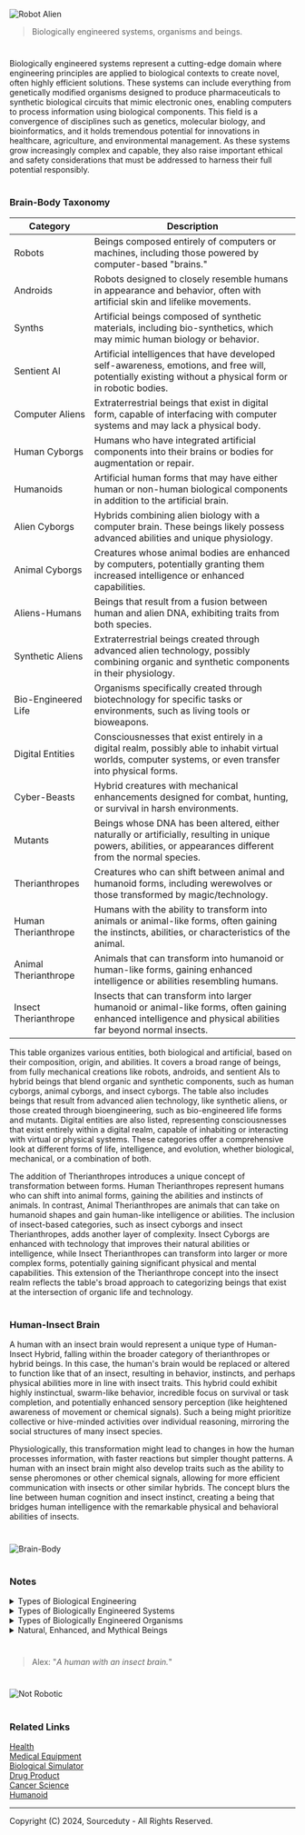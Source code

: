 ![Robot Alien](https://github.com/sourceduty/Biologically_Engineered/assets/123030236/2462626c-908b-41b9-ad18-997541b6f1e3)

>  Biologically engineered systems, organisms and beings.

#

Biologically engineered systems represent a cutting-edge domain where engineering principles are applied to biological contexts to create novel, often highly efficient solutions. These systems can include everything from genetically modified organisms designed to produce pharmaceuticals to synthetic biological circuits that mimic electronic ones, enabling computers to process information using biological components. This field is a convergence of disciplines such as genetics, molecular biology, and bioinformatics, and it holds tremendous potential for innovations in healthcare, agriculture, and environmental management. As these systems grow increasingly complex and capable, they also raise important ethical and safety considerations that must be addressed to harness their full potential responsibly.

#
### Brain-Body Taxonomy

| Category               | Description                                                                                                                                                   |
|------------------------|---------------------------------------------------------------------------------------------------------------------------------------------------------------|
| Robots                 | Beings composed entirely of computers or machines, including those powered by computer-based "brains."                                                         |
| Androids               | Robots designed to closely resemble humans in appearance and behavior, often with artificial skin and lifelike movements.                                      |
| Synths                 | Artificial beings composed of synthetic materials, including bio-synthetics, which may mimic human biology or behavior.                                        |
| Sentient AI            | Artificial intelligences that have developed self-awareness, emotions, and free will, potentially existing without a physical form or in robotic bodies.       |
| Computer Aliens        | Extraterrestrial beings that exist in digital form, capable of interfacing with computer systems and may lack a physical body.                                 |
| Human Cyborgs          | Humans who have integrated artificial components into their brains or bodies for augmentation or repair.                                                       |
| Humanoids              | Artificial human forms that may have either human or non-human biological components in addition to the artificial brain.                                      |
| Alien Cyborgs          | Hybrids combining alien biology with a computer brain. These beings likely possess advanced abilities and unique physiology.                                   |
| Animal Cyborgs         | Creatures whose animal bodies are enhanced by computers, potentially granting them increased intelligence or enhanced capabilities.                            |
| Aliens-Humans          | Beings that result from a fusion between human and alien DNA, exhibiting traits from both species.                                                             |
| Synthetic Aliens       | Extraterrestrial beings created through advanced alien technology, possibly combining organic and synthetic components in their physiology.                    |
| Bio-Engineered Life    | Organisms specifically created through biotechnology for specific tasks or environments, such as living tools or bioweapons.                                  |
| Digital Entities       | Consciousnesses that exist entirely in a digital realm, possibly able to inhabit virtual worlds, computer systems, or even transfer into physical forms.       |
| Cyber-Beasts           | Hybrid creatures with mechanical enhancements designed for combat, hunting, or survival in harsh environments.                                                 |
| Mutants                | Beings whose DNA has been altered, either naturally or artificially, resulting in unique powers, abilities, or appearances different from the normal species. |
| Therianthropes         | Creatures who can shift between animal and humanoid forms, including werewolves or those transformed by magic/technology.                                      |
| Human Therianthrope  | Humans with the ability to transform into animals or animal-like forms, often gaining the instincts, abilities, or characteristics of the animal.               |
| Animal Therianthrope | Animals that can transform into humanoid or human-like forms, gaining enhanced intelligence or abilities resembling humans.                                      |
| Insect Therianthrope   | Insects that can transform into larger humanoid or animal-like forms, often gaining enhanced intelligence and physical abilities far beyond normal insects.     |

This table organizes various entities, both biological and artificial, based on their composition, origin, and abilities. It covers a broad range of beings, from fully mechanical creations like robots, androids, and sentient AIs to hybrid beings that blend organic and synthetic components, such as human cyborgs, animal cyborgs, and insect cyborgs. The table also includes beings that result from advanced alien technology, like synthetic aliens, or those created through bioengineering, such as bio-engineered life forms and mutants. Digital entities are also listed, representing consciousnesses that exist entirely within a digital realm, capable of inhabiting or interacting with virtual or physical systems. These categories offer a comprehensive look at different forms of life, intelligence, and evolution, whether biological, mechanical, or a combination of both.

The addition of Therianthropes introduces a unique concept of transformation between forms. Human Therianthropes represent humans who can shift into animal forms, gaining the abilities and instincts of animals. In contrast, Animal Therianthropes are animals that can take on humanoid shapes and gain human-like intelligence or abilities. The inclusion of insect-based categories, such as insect cyborgs and insect Therianthropes, adds another layer of complexity. Insect Cyborgs are enhanced with technology that improves their natural abilities or intelligence, while Insect Therianthropes can transform into larger or more complex forms, potentially gaining significant physical and mental capabilities. This extension of the Therianthrope concept into the insect realm reflects the table's broad approach to categorizing beings that exist at the intersection of organic life and technology.

#
### Human-Insect Brain

A human with an insect brain would represent a unique type of Human-Insect Hybrid, falling within the broader category of therianthropes or hybrid beings. In this case, the human's brain would be replaced or altered to function like that of an insect, resulting in behavior, instincts, and perhaps physical abilities more in line with insect traits. This hybrid could exhibit highly instinctual, swarm-like behavior, incredible focus on survival or task completion, and potentially enhanced sensory perception (like heightened awareness of movement or chemical signals). Such a being might prioritize collective or hive-minded activities over individual reasoning, mirroring the social structures of many insect species.

Physiologically, this transformation might lead to changes in how the human processes information, with faster reactions but simpler thought patterns. A human with an insect brain might also develop traits such as the ability to sense pheromones or other chemical signals, allowing for more efficient communication with insects or other similar hybrids. The concept blurs the line between human cognition and insect instinct, creating a being that bridges human intelligence with the remarkable physical and behavioral abilities of insects.

#

![Brain-Body](https://github.com/user-attachments/assets/3c7eb458-11ee-4cba-8151-86b4108b2323)

#
### Notes

<details><summary>Types of Biological Engineering</summary>
<br>

#### Biomedical Engineering:
Applying engineering principles to solve problems in medicine and biology, such as developing medical devices and imaging technology.

#### Neuroengineering:
Developing technologies to understand, repair, replace, or enhance neural systems.

#### Pharmaceutical Engineering:
Designing and developing pharmaceuticals and processes for their production, including drug delivery systems.

#### Genetic Engineering:
Modifying the genetic makeup of organisms to produce desired traits or products.

#### Tissue Engineering:
Creating biological tissues through the combination of cells, engineering materials, and biochemical factors.

#### Synthetic Biology:
Designing and constructing new biological parts, devices, and systems or re-designing existing natural biological systems.

#### Environmental Biotechnology: 
Using living organisms or their components to solve environmental problems, such as pollution remediation.

#### Agricultural Engineering:
Enhancing farming practices and processes through the application of biological and engineering science.

#### Bioinformatics:
Applying computational techniques to analyze biological data, including genetic sequences, protein structures, and metabolic pathways.

#### Systems Biology:
Studying complex interactions within biological systems through a holistic approach.

<br>    
</details>

<details><summary>Types of Biologically Engineered Systems</summary>
<br>
   
### Types of biologically engineered systems:

1. Genetically Modified Organisms (GMOs)
2. Synthetic Biology Circuits
3. Tissue Engineering Constructs
4. Bioartificial Organs
5. Biosensors
6. Enzyme Engineering
7. Microbial Fuel Cells
8. Bioreactors for Cell Culture
9. Biohybrid Systems
10. CRISPR-Cas Gene Editing Platforms

<br>    
</details>

<details><summary>Types of Biologically Engineered Organisms</summary>
<br>

### Types of biologically engineered organisms or biotechnological beings:

1. Genetically Modified Crops (e.g., Bt corn, Golden Rice)
2. Genetically Modified Animals (e.g., GloFish, Enviropig)
3. Cloned Animals (e.g., Dolly the sheep)
4. Gene Therapy Patients (human beings treated with genetic modification for diseases)
5. Transgenic Mice (used extensively in medical research)
6. Genetically Modified Microorganisms (e.g., bacteria engineered to produce insulin)
7. Synthetic Bacteria (e.g., bacteria with entirely synthetic genomes for specific tasks)
8. Chimeric Animals (organisms with cells from multiple species, e.g., human-animal chimeras for research)
9. Genetically Engineered Insects (e.g., mosquitoes engineered to resist malaria)
10. Bioartificial Organs (organs grown from cells in a lab for transplantation)

<br>    
</details>

<details><summary>Natural, Enhanced, and Mythical Beings</summary>
<br>

### Natural, Enhanced, and Mythical Beings

#### 1. Naturally Occurring Beings:

   - Human - A natural, unmodified human being.
   - Animal - A natural, unmodified animal.

#### 2. Fictional or Mythological Beings:

   - Alien - A being from another world, typically in science fiction.
   - Humanoid - A being with human-like characteristics, possibly from another planet or a fictional world.

#### 3. Artificially Created or Enhanced Beings:

   - Robot - A mechanical being, often with artificial intelligence.
   - Human Cyborg - A human with mechanical or electronic enhancements.
   - Alien Cyborg - An alien with mechanical or electronic enhancements.
   - Animal Cyborg - An animal with mechanical or electronic enhancements.
   - Animal Robot - A robot with characteristics or functions modeled after animals.
   - Alien Robot - A robot that is either designed by aliens or for functioning in alien environments.
   - Robot Alien - A robot with characteristics or functions modeled after aliens.

#### 4. Hybrid or Combined Beings:

   - Human Therianthrope - A mythical or fictional human with the ability to transform into an animal.
   - Animal Therianthrope - A mythical or fictional animal with human characteristics or abilities.
   - Alien Therianthrope - A mythical or fictional alien with the ability to transform or with mixed traits.
   - Alien Human - A hybrid of human and alien characteristics.
   - Alien Animal - A hybrid of animal and alien characteristics.

This list comprises a fascinating array of entities ranging from the naturally occurring to the wholly fantastical, illustrating the broad spectrum of beings that human imagination and mythology can conjure. It begins with familiar entities like humans and animals, which are well-grounded in the natural world and are a part of everyday life. As the list progresses, it introduces more complex and speculative beings such as aliens and various hybrids, which often originate from science fiction and fantasy genres. These beings are typically used to explore themes of otherness, technology, and the limits of human understanding and morality.

Moving into the realm of technological enhancements and hybrids, the list reflects a deep interest in the intersection of biology and technology. Cyborgs and robotic entities suggest a future where technology enhances or even supplants natural biological functions, raising questions about identity and the essence of life. Therianthropes, which are beings capable of transforming from humans or animals into other forms, delve into mythology and the human psyche, exploring themes of transformation and hidden power. Each category serves as a mirror reflecting human hopes, fears, and perennial fascination with the "what ifs" of existence.

<br>    
</details>

#

> Alex: "*A human with an insect brain.*"

#
![Not Robotic](https://github.com/user-attachments/assets/278b6911-7dcb-4dfb-8cec-1f20399fbcec)

#
### Related Links

[Health](https://github.com/sourceduty/Health)
<br>
[Medical Equipment](https://github.com/sourceduty/Medical_Equipment)
<br>
[Biological Simulator](https://github.com/sourceduty/Biological_Simulator)
<br>
[Drug Product](https://github.com/sourceduty/Drug_Product)
<br>
[Cancer Science](https://chatgpt.com/g/g-ALM4A85O7-cancer-science)
<br>
[Humanoid](https://github.com/sourceduty/Humanoid)

***
Copyright (C) 2024, Sourceduty - All Rights Reserved.
